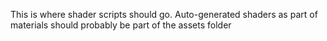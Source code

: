 This is where shader scripts should go. Auto-generated shaders as part of materials
should probably be part of the assets folder